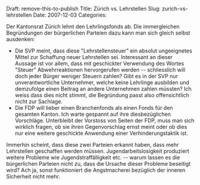 Draft: remove-this-to-publish
Title: Zürich vs. Lehrstellen
Slug: zurich-vs-lehrstellen
Date: 2007-12-03
Categories:

Der Kantonsrat Zürich lehnt den Lehrlingsfonds ab. Die immergleichen Begründungen der bürgerlichen Parteien dazu kann man sich gleich selbst ausdenken:

- Die SVP meint, dass diese "Lehrstellensteuer" ein absolut ungeeignetes Mittel zur Schaffung neuer Lehrstellen sei. Interessant an dieser Aussage ist vor allem, dass mit geschickter Verwendung des Wortes "Steuer" Abwehrreaktionen hervorgerufen werden -- schliesslich will doch jeder Bürger weniger Steuern zahlen? Gibt es in der SVP nur unverantwortliche Unternehmer, welche keine Lehrlinge ausbilden und demzufolge einen Beitrag an andere Unternehmen zahlen müssten? Ich weiss dass dies nicht stimmt, die Begründung passt also offensichtlich nicht zur Sachlage.
- Die FDP will lieber einen Branchenfonds als einen Fonds für den gesamten Kanton. Ich warte gespannt auf ihre diesbezüglichen Vorschläge. Unterbleibt der Vorstoss von Seiten der FDP, muss man sich wirklich fragen, ob sie ihren Gegenvorschlag ernst meint oder ob dies nur eine weitere geschickte Anwendung einer Verhinderungstaktik ist.

Immerhin scheint, dass diese zwei Parteien erkannt haben, dass mehr Lehrstellen geschaffen werden müssen. Jugendarbeitslosigkeit produziert weitere Probleme wie Jugendstraffälligkeit etc. -- warum lassen es die bürgerlichen Parteien nicht zu, dass die Ursache dieser Probleme beseitigt wird? Ach ja, sonst funktioniert die Angstmacherei bezüglich der inneren Sicherheit nicht mehr.
